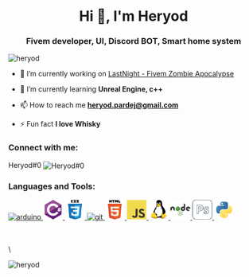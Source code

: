 <h1 align="center">Hi 👋, I'm Heryod</h1>
<h3 align="center">Fivem developer, UI, Discord BOT, Smart home system</h3>


<p align="left"> <img src="https://komarev.com/ghpvc/?username=heryod&label=Profile%20views&color=0e75b6&style=flat" alt="heryod" /> </p>


- 🔭 I’m currently working on [LastNight - Fivem Zombie Apocalypse](https://discord.gg/7rCCRvg5fN)

- 🌱 I’m currently learning **Unreal Engine, c++**

- 📫 How to reach me **heryod.pardej@gmail.com**

- ⚡ Fun fact **I love Whisky**


<h3 align="left">Connect with me:</h3>
<p align="left">
Heryod#0 
<img align="center" src="https://raw.githubusercontent.com/rahuldkjain/github-profile-readme-generator/master/src/images/icons/Social/discord.svg" alt="Heryod#0" height="30" width="40" />
</p>

<h3 align="left">Languages and Tools:</h3>
<p align="left"> <a href="https://www.arduino.cc/" target="_blank" rel="noreferrer"> <img src="https://cdn.worldvectorlogo.com/logos/arduino-1.svg" alt="arduino" width="40" height="40"/> </a> <a href="https://www.w3schools.com/cs/" target="_blank" rel="noreferrer"> <img src="https://raw.githubusercontent.com/devicons/devicon/master/icons/csharp/csharp-original.svg" alt="csharp" width="40" height="40"/> </a> <a href="https://www.w3schools.com/css/" target="_blank" rel="noreferrer"> <img src="https://raw.githubusercontent.com/devicons/devicon/master/icons/css3/css3-original-wordmark.svg" alt="css3" width="40" height="40"/> </a> <a href="https://git-scm.com/" target="_blank" rel="noreferrer"> <img src="https://www.vectorlogo.zone/logos/git-scm/git-scm-icon.svg" alt="git" width="40" height="40"/> </a> <a href="https://www.w3.org/html/" target="_blank" rel="noreferrer"> <img src="https://raw.githubusercontent.com/devicons/devicon/master/icons/html5/html5-original-wordmark.svg" alt="html5" width="40" height="40"/> </a> <a href="https://developer.mozilla.org/en-US/docs/Web/JavaScript" target="_blank" rel="noreferrer"> <img src="https://raw.githubusercontent.com/devicons/devicon/master/icons/javascript/javascript-original.svg" alt="javascript" width="40" height="40"/> </a> <a href="https://www.linux.org/" target="_blank" rel="noreferrer"> <img src="https://raw.githubusercontent.com/devicons/devicon/master/icons/linux/linux-original.svg" alt="linux" width="40" height="40"/> </a> <a href="https://nodejs.org" target="_blank" rel="noreferrer"> <img src="https://raw.githubusercontent.com/devicons/devicon/master/icons/nodejs/nodejs-original-wordmark.svg" alt="nodejs" width="40" height="40"/> </a> <a href="https://www.photoshop.com/en" target="_blank" rel="noreferrer"> <img src="https://raw.githubusercontent.com/devicons/devicon/master/icons/photoshop/photoshop-line.svg" alt="photoshop" width="40" height="40"/> </a> <a href="https://www.python.org" target="_blank" rel="noreferrer"> <img src="https://raw.githubusercontent.com/devicons/devicon/master/icons/python/python-original.svg" alt="python" width="40" height="40"/> </a> </p>

\
\
\

<p><img align="left" src="https://github-readme-stats.vercel.app/api/top-langs?username=heryod&show_icons=true&locale=en&layout=compact" alt="heryod" /></p>

